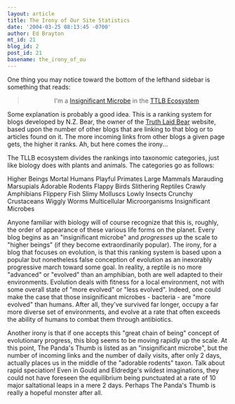 ```yaml
---
layout: article
title: The Irony of Our Site Statistics
date: '2004-03-25 08:13:45 -0700'
author: Ed Brayton
mt_id: 21
blog_id: 2
post_id: 21
basename: the_irony_of_ou
---
```

One thing you may notice toward the bottom of the lefthand sidebar is something that reads:<blockquote><div align="center">I'm a
<a href="http://www.truthlaidbear.com/showdetails.php?host=http://pandasthumb.org">Insignificant Microbe</a>
in the
<a href="http://www.truthlaidbear.com/ecosystem.php">TTLB Ecosystem</a></div></blockquote>Some explanation is probably a good idea. This is a ranking system for blogs developed by N.Z. Bear, the owner of the <a href="http://www.truthlaidbear.com/">Truth Laid Bear</a> website, based upon the number of other blogs that are linking to that blog or to articles found on it. The more incoming links from other blogs a given page gets, the higher it ranks. Ah, but here comes the irony...

The TLLB ecosystem divides the rankings into taxonomic categories, just like biology does with plants and animals. The categories go as follows:

Higher Beings
Mortal Humans
Playful Primates
Large Mammals
Marauding Marsupials
Adorable Rodents
Flappy Birds
Slithering Reptiles
Crawly Amphibians
Flippery Fish
Slimy Molluscs
Lowly Insects
Crunchy Crustaceans
Wiggly Worms
Multicellular Microorganisms
Insignificant Microbes

Anyone familiar with biology will of course recognize that this is, roughly, the order of appearance of these various life forms on the planet. Every blog begins as an "insignificant microbe" and <i>progresses</i> up the scale to "higher beings" (if they become extraordinarily popular). The irony, for a blog that focuses on evolution, is that this ranking system is based upon a popular but nonetheless false conception of evolution as an inexorably progressive march toward some goal. In reality, a reptile is no more "advanced" or "evolved" than an amphibian, both are well adapted to their environments. Evolution deals with fitness for a local environment, not with some overall state of "more evolved" or "less evolved". Indeed, one could make the case that those insignificant microbes - bacteria - are "more evolved" than humans. After all, they've survived far longer, occupy a far more diverse set of environments, and evolve at a rate that often exceeds the ability of humans to combat them through antibiotics. 

Another irony is that if one accepts this "great chain of being" concept of evolutionary progress, this blog seems to be moving rapidly up the scale. At this point, The Panda's Thumb is listed as an "insignificant microbe", but the number of incoming links and the number of daily visits, after only 2 days, actually places us in the middle of the "adorable rodents" taxon. Talk about rapid speciation! Even in Gould and Eldredge's wildest imaginations, they could not have foreseen the equilibrium being punctuated at a rate of 10 major saltational leaps in a mere 2 days. Perhaps The Panda's Thumb is really a hopeful monster after all.
